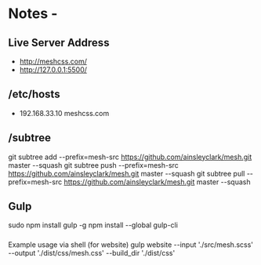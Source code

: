 # Notes - 

## Live Server Address
- http://meshcss.com/
- http://127.0.0.1:5500/

## /etc/hosts
- 192.168.33.10 meshcss.com


## /subtree
git subtree add --prefix=mesh-src https://github.com/ainsleyclark/mesh.git master --squash
git subtree push --prefix=mesh-src https://github.com/ainsleyclark/mesh.git  master --squash
git subtree pull --prefix=mesh-src https://github.com/ainsleyclark/mesh.git  master --squash

## Gulp 
sudo npm install gulp -g 
npm install --global gulp-cli

###
Example usage via shell (for website)
gulp website --input './src/mesh.scss' --output './dist/css/mesh.css' --build_dir './dist/css'
